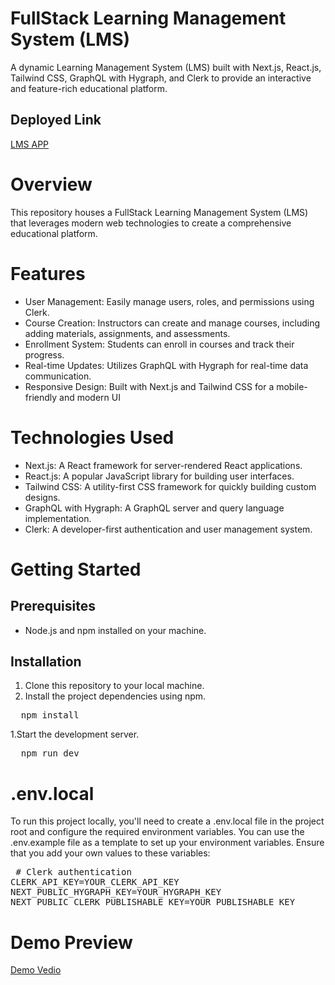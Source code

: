 # FullStack Learning Management System (LMS)
A dynamic Learning Management System (LMS) built with Next.js, React.js, Tailwind CSS, GraphQL with Hygraph, and Clerk to provide an interactive and feature-rich educational platform.
## Deployed Link
[LMS APP](https://course-details-app-ishaharis330-gmailcom-ayisha-ys-projects.vercel.app)
# Overview
This repository houses a FullStack Learning Management System (LMS) that leverages modern web technologies to create a comprehensive educational platform.
# Features
  * User Management: Easily manage users, roles, and permissions using Clerk.
  * Course Creation: Instructors can create and manage courses, including adding materials, assignments, and assessments.
  * Enrollment System: Students can enroll in courses and track their progress.
  * Real-time Updates: Utilizes GraphQL with Hygraph for real-time data communication.
  * Responsive Design: Built with Next.js and Tailwind CSS for a mobile-friendly and modern UI

# Technologies Used
  * Next.js: A React framework for server-rendered React applications.
  * React.js: A popular JavaScript library for building user interfaces.
  * Tailwind CSS: A utility-first CSS framework for quickly building custom designs.
  * GraphQL with Hygraph: A GraphQL server and query language implementation.
  * Clerk: A developer-first authentication and user management system.
# Getting Started
## Prerequisites
  * Node.js and npm installed on your machine.
## Installation
1. Clone this repository to your local machine.
2. Install the project dependencies using npm.
<pre>
  npm install
</pre>
1.Start the development server.
  <pre>
  npm run dev
</pre>
# .env.local
To run this project locally, you'll need to create a .env.local file in the project root and configure the required environment variables. You can use the .env.example file as a template to set up your environment variables. Ensure that you add your own values to these variables:
<pre>
 # Clerk authentication
CLERK_API_KEY=YOUR_CLERK_API_KEY
NEXT_PUBLIC_HYGRAPH_KEY=YOUR_HYGRAPH_KEY
NEXT_PUBLIC_CLERK_PUBLISHABLE_KEY=YOUR_PUBLISHABLE_KEY
</pre>
# Demo Preview
[Demo Vedio](https://clipchamp.com/watch/RLn4WjVxjok)

